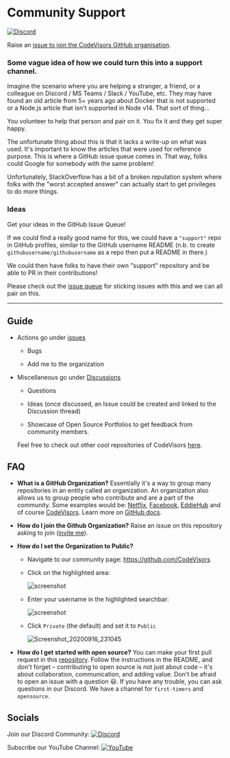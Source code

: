 # Community Support
<!-- ALL-CONTRIBUTORS-BADGE:START - Do not remove or modify this section -->
[![Discord](https://img.shields.io/discord/838554451362578452)](https://discord.gg/uX5jJMknfJ)
<!-- ALL-CONTRIBUTORS-BADGE:END -->
Raise an [issue to join the CodeVisors GitHub organisation](https://github.com/CodeVisors/support/issues/new?assignees=&labels=invite+me+to+the+organisation&template=invitation.yml&title=Please+invite+me+to+the+GitHub+Community+Organization).

### Some vague idea of how we could turn this into a support channel.

Imagine the scenario where you are helping a stranger, a friend, or a colleague on Discord / MS Teams / Slack / YouTube, etc. They may have found an old article from 5+ years ago about Docker that is not supported or a Node.js article that isn't supported in Node v14. That sort of thing...

You volunteer to help that person and pair on it. You fix it and they get super happy.

The unfortunate thing about this is that it lacks a write-up on what was used. It's important to know the articles that were used for reference purpose. This is where a GitHub issue queue comes in. That way, folks could Google for somebody with the same problem!

Unfortunately, StackOverflow has a bit of a broken reputation system where folks with the "worst accepted answer" can actually start to get privileges to do more things.

### Ideas

Get your ideas in the GitHub Issue Queue!

If we could find a really good name for this, we could have a `"support"` repo in GitHub profiles, similar to the GitHub username README (n.b. to create `githubusername/githubusername` as a repo then put a README in there.)

We could then have folks to have their own "support" repository and be able to PR in their contributions!

Please check out the [issue queue](https://github.com/CodeVisors/support/issues) for sticking issues with this and we can all pair on this.

---
 ## Guide

   - Actions go under [issues](https://github.com/CodeVisors/support/issues)
   
      - Bugs
      
      - Add me to the organization 
      
   - Miscellaneous go under [Discussions](https://github.com/CodeVisors/support/discussions)
   
     - Questions
     
     - Ideas (once discussed, an Issue could be created and linked to the Discussion thread)
	 
	 - Showcase of Open Source Portfolios to get feedback from community members.
    
      Feel free to check out other cool repositories of CodeVisors 
      <a href='https://github.com/CodeVisors'>here</a>.

## FAQ
- **What is a GitHub Organization?** Essentially it's a way to group many repositories in an entity called an organization. An organization also allows us to group people who contribute and are a part of the community. Some examples would be: [Netflix](https://github.com/Netflix), [Facebook](https://github.com/facebook), [EddieHub](https://github.com/EddieHubCommunity) and of course [CodeVisors](https://github.com/CodeVisors).
Learn more on [GitHub docs](https://docs.github.com/en/github/setting-up-and-managing-organizations-and-teams/about-organizations).
- **How do I join the Github Organization?** Raise an issue on this repository asking to join ([invite me](https://github.com/CodeVisors/support/issues/new?assignees=&labels=invite+me+to+the+organisation&template=invitation.md&title=Please+invite+me+to+the+GitHub+Community+Organization)).
- **How do I set the Organization to Public?**
	- Navigate to our community page: https://github.com/CodeVisors
	
	- Click on the highlighted area:
	
		![screenshot](https://user-images.githubusercontent.com/13745974/101496938-47da5000-3962-11eb-8ab3-8fd3ea327d1d.png)
	
	- Enter your username in the highlighted searchbar:
	
		![screenshot](https://user-images.githubusercontent.com/13745974/102218327-b3c63680-3ed5-11eb-9295-aafa5e59ebfd.png)
	
	- Click `Private` (the default) and set it to `Public`
	
		![Screenshot_20200916_231045](https://user-images.githubusercontent.com/17693494/93422970-26d9f580-f872-11ea-870d-4406db20e9d5.png)
	
- **How do I get started with open source?** You can make your first pull request in this [repository](https://github.com/CodeVisors/Hacktoberfest-2021-practice). Follow the instructions in the README, and don't forget – contributing to open source is not just about code – it's about collaboration, communication, and adding value. Don't be afraid to open an issue with a question :smiley:. If you have any trouble, you can ask questions in our Discord. We have a channel for `first-timers` and `opensource`.

## Socials

Join our Discord Community: [![Discord](https://img.shields.io/badge/Discord-7289DA?style=round-square&logo=discord&logoColor=white)](https://discord.gg/uX5jJMknfJ)

Subscribe our YouTube Channel: [![YouTube](https://img.shields.io/badge/Youtube-%23FF0000.svg?style=round-square&logo=YouTube&logoColor=white)](https://www.youtube.com/techxtreme)


